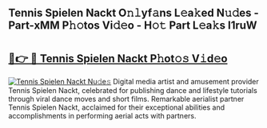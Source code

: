## Tennis Spielen Nackt O𝚗𝚕yf𝚊ns L𝚎a𝚔ed N𝚞𝚍es - Part-xMM P𝚑𝚘tos Vi𝚍𝚎o - H𝚘𝚝 Part L𝚎a𝚔s I1ruW

# <h2><a href="http://kfat4t.oniu.top/?m=Tennis+Spielen+Nackt">🔗👉 🔴 Tennis Spielen Nackt P𝚑ot𝚘𝚜 V𝚒d𝚎o</a></h2>

[![Tennis Spielen Nackt Nu𝚍e𝚜](https://i.imgur.com/0qMVB7G.gif)](http://kfat4t.oniu.top/?m=Tennis+Spielen+Nackt)
Digital media artist and amusement provider Tennis Spielen Nackt, celebrated for publishing dance and lifestyle tutorials through viral dance moves and short films. Remarkable aerialist partner Tennis Spielen Nackt, acclaimed for their exceptional abilities and accomplishments in performing aerial acts with partners.  
